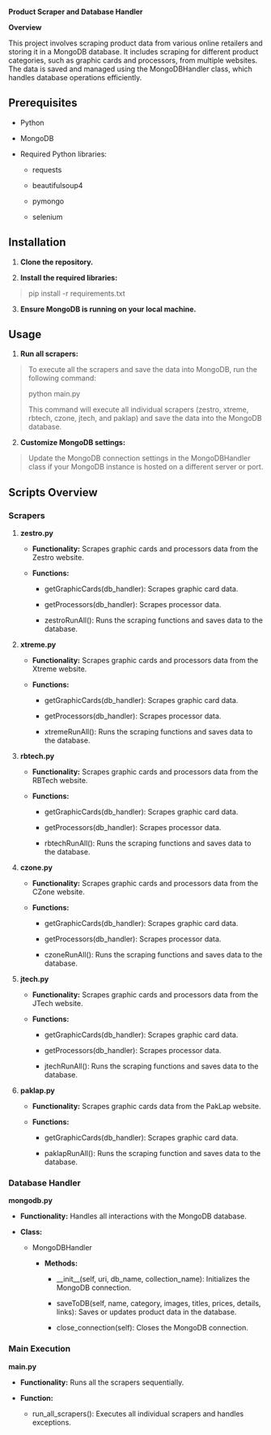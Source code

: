 **Product Scraper and Database Handler**

**Overview**

This project involves scraping product data from various online
retailers and storing it in a MongoDB database. It includes scraping for
different product categories, such as graphic cards and processors, from
multiple websites. The data is saved and managed using the
MongoDBHandler class, which handles database operations efficiently.

## Prerequisites

-   Python

-   MongoDB

-   Required Python libraries:

    -   requests

    -   beautifulsoup4

    -   pymongo

    -   selenium

## Installation

1.  **Clone the repository.**

2.  **Install the required libraries:**

> pip install -r requirements.txt

3.  **Ensure MongoDB is running on your local machine.**

## Usage

1.  **Run all scrapers:**

> To execute all the scrapers and save the data into MongoDB, run the
> following command:
>
> python main.py
>
> This command will execute all individual scrapers (zestro, xtreme,
> rbtech, czone, jtech, and paklap) and save the data into the MongoDB
> database.

2.  **Customize MongoDB settings:**

> Update the MongoDB connection settings in the MongoDBHandler class if
> your MongoDB instance is hosted on a different server or port.

## Scripts Overview

### Scrapers

1.  **zestro.py**

    -   **Functionality:** Scrapes graphic cards and processors data
        from the Zestro website.

    -   **Functions:**

        -   getGraphicCards(db_handler): Scrapes graphic card data.

        -   getProcessors(db_handler): Scrapes processor data.

        -   zestroRunAll(): Runs the scraping functions and saves data
            to the database.

2.  **xtreme.py**

    -   **Functionality:** Scrapes graphic cards and processors data
        from the Xtreme website.

    -   **Functions:**

        -   getGraphicCards(db_handler): Scrapes graphic card data.

        -   getProcessors(db_handler): Scrapes processor data.

        -   xtremeRunAll(): Runs the scraping functions and saves data
            to the database.

3.  **rbtech.py**

    -   **Functionality:** Scrapes graphic cards and processors data
        from the RBTech website.

    -   **Functions:**

        -   getGraphicCards(db_handler): Scrapes graphic card data.

        -   getProcessors(db_handler): Scrapes processor data.

        -   rbtechRunAll(): Runs the scraping functions and saves data
            to the database.

4.  **czone.py**

    -   **Functionality:** Scrapes graphic cards and processors data
        from the CZone website.

    -   **Functions:**

        -   getGraphicCards(db_handler): Scrapes graphic card data.

        -   getProcessors(db_handler): Scrapes processor data.

        -   czoneRunAll(): Runs the scraping functions and saves data to
            the database.

5.  **jtech.py**

    -   **Functionality:** Scrapes graphic cards and processors data
        from the JTech website.

    -   **Functions:**

        -   getGraphicCards(db_handler): Scrapes graphic card data.

        -   getProcessors(db_handler): Scrapes processor data.

        -   jtechRunAll(): Runs the scraping functions and saves data to
            the database.

6.  **paklap.py**

    -   **Functionality:** Scrapes graphic cards data from the PakLap
        website.

    -   **Functions:**

        -   getGraphicCards(db_handler): Scrapes graphic card data.

        -   paklapRunAll(): Runs the scraping function and saves data to
            the database.

### Database Handler

**mongodb.py**

-   **Functionality:** Handles all interactions with the MongoDB
    database.

-   **Class:**

    -   MongoDBHandler

        -   **Methods:**

            -   \_\_init\_\_(self, uri, db_name, collection_name):
                Initializes the MongoDB connection.

            -   saveToDB(self, name, category, images, titles, prices,
                details, links): Saves or updates product data in the
                database.

            -   close_connection(self): Closes the MongoDB connection.

### Main Execution

**main.py**

-   **Functionality:** Runs all the scrapers sequentially.

-   **Function:**

    -   run_all_scrapers(): Executes all individual scrapers and handles
        exceptions.
